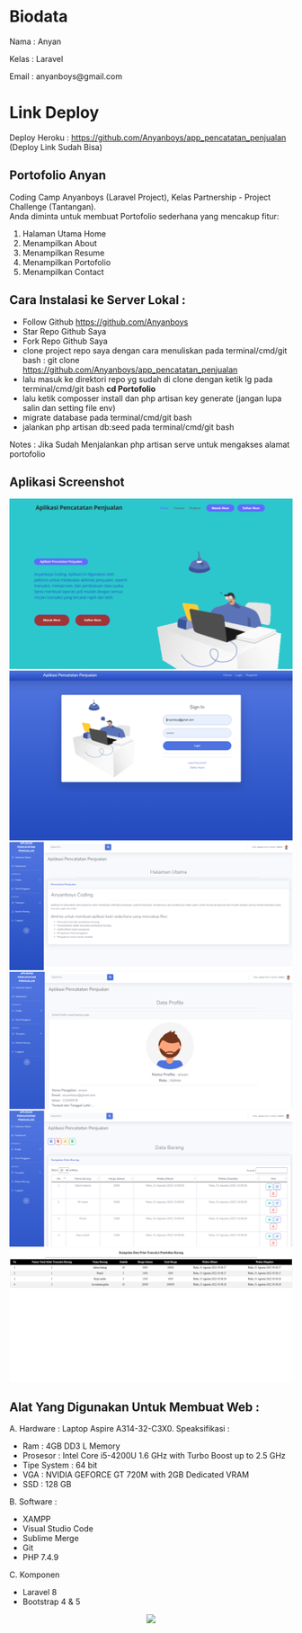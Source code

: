 # Biodata

<p>Nama : Anyan</p>
<p>Kelas : Laravel</p>
<p>Email : <a>anyanboys@gmail.com</a></p>

# Link Deploy

Deploy Heroku : https://github.com/Anyanboys/app_pencatatan_penjualan (Deploy Link Sudah Bisa)

## Portofolio Anyan

Coding Camp Anyanboys (Laravel Project), Kelas Partnership - Project Challenge (Tantangan).<br>
Anda diminta untuk membuat Portofolio sederhana yang mencakup fitur:

1. Halaman Utama Home
2. Menampilkan About
3. Menampilkan Resume
4. Menampilkan Portofolio
5. Menampilkan Contact

## Cara Instalasi ke Server Lokal :

-   Follow Github https://github.com/Anyanboys
-   Star Repo Github Saya
-   Fork Repo Github Saya
-   clone project repo saya dengan cara menuliskan pada terminal/cmd/git bash : git clone https://github.com/Anyanboys/app_pencatatan_penjualan
-   lalu masuk ke direktori repo yg sudah di clone dengan ketik lg pada terminal/cmd/git bash <b>cd Portofolio</b>
-   lalu ketik composser install dan php artisan key generate (jangan lupa salin dan setting file env)
-   migrate database pada terminal/cmd/git bash
-   jalankan php artisan db:seed pada terminal/cmd/git bash

Notes : Jika Sudah Menjalankan php artisan serve untuk mengakses alamat portofolio

## Aplikasi Screenshot

<img src="public/assets_readme/img/ping-1.png" alt="Tampilan Utama">
<img src="public/assets_readme/img/ping-2.png" alt="Halaman Login">
<img src="public/assets_readme/img/ping-3.png" alt="Tampilan Dashboard">
<img src="public/assets_readme/img/ping-4.png" alt="Tampilan Profil">
<img src="public/assets_readme/img/ping-5.png" alt="Tampilan Data Barang">
<img src="public/assets_readme/img/ping-6.png" alt="Hasil Print Transaksi Pembelian">


## Alat Yang Digunakan Untuk Membuat Web :

A. Hardware :
Laptop Aspire A314-32-C3X0. Speaksifikasi :

-   Ram : 4GB DD3 L Memory
-   Prosesor : Intel Core i5-4200U 1.6 GHz with Turbo Boost up to 2.5 GHz
-   Tipe System : 64 bit
-   VGA : NVIDIA GEFORCE GT 720M with 2GB Dedicated VRAM
-   SSD : 128 GB

B. Software :

-   XAMPP
-   Visual Studio Code
-   Sublime Merge
-   Git
-   PHP 7.4.9

C. Komponen

-   Laravel 8
-   Bootstrap 4 & 5

<p align="center"><a href="https://laravel.com" target="_blank"><img src="https://raw.githubusercontent.com/laravel/art/master/logo-lockup/5%20SVG/2%20CMYK/1%20Full%20Color/laravel-logolockup-cmyk-red.svg" width="400"></a></p>
